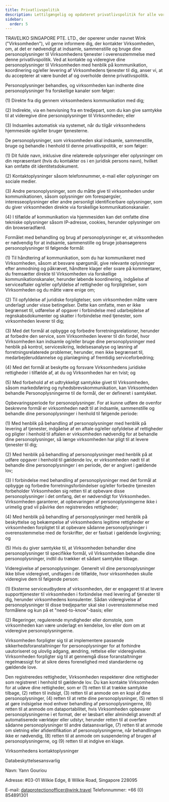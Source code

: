 ```yaml
---
title: Privatlivspolitik
description: Lettilgængelig og opdateret privatlivspolitik for alle vores rejsende brugere.
sidebar:
  order: 5
---
```

TRAVELIKO SINGAPORE PTE. LTD., der opererer under navnet Wink ("Virksomheden"), vil gerne informere dig, der kontakter Virksomheden, om, at det er nødvendigt at indsamle, sammenstille og bruge dine personoplysninger til Virksomhedens tjenester i overensstemmelse med denne privatlivspolitik. Ved at kontakte og videregive dine personoplysninger til Virksomheden med henblik på kommunikation, koordinering og/eller levering af Virksomhedens tjenester til dig, anser vi, at du accepterer at være bundet af og overholde denne privatlivspolitik.

Personoplysninger behandles, og virksomheden kan indhente dine personoplysninger fra forskellige kanaler som følger:

(1) Direkte fra dig gennem virksomhedens kommunikation med dig;

(2) Indirekte, via en henvisning fra en tredjepart, som du kan give samtykke til at videregive dine personoplysninger til Virksomheden; eller

(3) Indsamles automatisk via systemet, når du tilgår virksomhedens hjemmeside og/eller bruger tjenesterne.

De personoplysninger, som virksomheden skal indsamle, sammenstille, bruge og behandle i henhold til denne privatlivspolitik, er som følger:

(1) Dit fulde navn, inklusive dine relaterede oplysninger eller oplysninger om din repræsentant (hvis du kontakter os i en juridisk persons navn), hvilket kan omfatte dit identitetsdokument.

(2) Kontaktoplysninger såsom telefonnummer, e-mail eller oplysninger om sociale medier.

(3) Andre personoplysninger, som du måtte give til virksomheden under kommunikationen, såsom oplysninger om forespørgsler, interesseoplysninger eller andre personligt identificerbare oplysninger, som du giver virksomheden direkte via forskellige kommunikationskanaler.

(4) I tilfælde af kommunikation via hjemmesiden kan det omfatte dine tekniske oplysninger såsom IP-adresse, cookies, herunder oplysninger om din browseradfærd.

Formålet med behandling og brug af personoplysninger er, at virksomheden er nødvendig for at indsamle, sammenstille og bruge jobansøgerens personoplysninger til følgende formål:

(1) Til håndtering af kommunikation, som du har kommunikeret med Virksomheden, såsom at besvare spørgsmål, give relevante oplysninger efter anmodning og påkrævet, håndtere klager eller svare på kommentarer, du fremsætter direkte til Virksomheden via forskellige kommunikationskanaler, herunder løbende koordinering, indgåelse af serviceaftaler og/eller opfyldelse af rettigheder og forpligtelser, som Virksomheden og du måtte være enige om;

(2) Til opfyldelse af juridiske forpligtelser, som virksomheden måtte være underlagt under visse betingelser. Dette kan omfatte, men er ikke begrænset til, udførelse af opgaver i forbindelse med udarbejdelse af regnskabsdokumenter og skatter i forbindelse med tjenester, som virksomheden leverer til dig;

(3) Med det formål at opbygge og forbedre forretningsrelationer, herunder at forbedre den service, som Virksomheden leverer til din fordel, hvor Virksomheden kan indsamle og/eller bruge dine personoplysninger med henblik på kontrol, servicesikring, ledelsesanalyse og løsning af forretningsrelaterede problemer, herunder, men ikke begrænset til, medarbejderuddannelse og planlægning af fremtidig serviceforbedring;

(4) Med det formål at beskytte og forsvare Virksomhedens juridiske rettigheder i tilfælde af, at du og Virksomheden har en tvist; og

(5) Med forbehold af et udtrykkeligt samtykke givet til Virksomheden, såsom markedsføring og nyhedsbrevskommunikation, kan Virksomheden behandle Personoplysningerne til de formål, der er defineret i samtykket.

Opbevaringsperiode for personoplysninger. For at kunne udføre de ovenfor beskrevne formål er virksomheden nødt til at indsamle, sammenstille og behandle dine personoplysninger i henhold til følgende periode:

(1) Med henblik på behandling af personoplysninger med henblik på levering af tjenester, indgåelse af en aftale og/eller opfyldelse af rettigheder og pligter i henhold til aftalen er virksomheden nødvendig for at behandle dine personoplysninger, så længe virksomheden har pligt til at levere tjenester til dig;

(2) Med henblik på behandling af personoplysninger med henblik på at udføre opgaver i henhold til gældende lov, er virksomheden nødt til at behandle dine personoplysninger i en periode, der er angivet i gældende lov;

(3) I forbindelse med behandling af personoplysninger med det formål at opbygge og forbedre forretningsforbindelser og/eller forbedre tjenesten forbeholder Virksomheden sig retten til at opbevare disse personoplysninger i det omfang, det er nødvendigt for Virksomheden. Virksomheden garanterer, at opbevaringen af ​​personoplysningerne ikke i urimelig grad vil påvirke den registreredes rettigheder;

(4) Med henblik på behandling af personoplysninger med henblik på beskyttelse og bekæmpelse af virksomhedens legitime rettigheder er virksomheden forpligtet til at opbevare sådanne personoplysninger i overensstemmelse med de forskrifter, der er fastsat i gældende lovgivning; og

(5) Hvis du giver samtykke til, at Virksomheden behandler dine personoplysninger til specifikke formål, vil Virksomheden behandle dine personoplysninger, indtil du trækker et sådant samtykke tilbage.

Videregivelse af personoplysninger. Generelt vil dine personoplysninger ikke blive videregivet, undtagen i de tilfælde, hvor virksomheden skulle videregive dem til følgende person:

(1) Eksterne serviceudbydere af virksomheden, der er engageret til at levere supporttjenester til virksomheden i forbindelse med levering af tjenester til dig, herunder virksomhedens konsulenter. Sådan videregivelse af personoplysninger til disse tredjeparter skal ske i overensstemmelse med formålene og kun på et "need-to-know"-basis; eller

(2) Regeringer, regulerende myndigheder eller domstole, som virksomheden kan være underlagt en kendelse, lov eller dom om at videregive personoplysningerne.

Virksomheden forpligter sig til at implementere passende sikkerhedsforanstaltninger for personoplysninger for at forhindre uautoriseret og ulovlig adgang, ændring, rettelse eller videregivelse. Virksomheden forpligter sig til at gennemgå disse foranstaltninger regelmæssigt for at sikre deres forenelighed med standarderne og gældende love.

Den registreredes rettigheder, Virksomheden respekterer dine rettigheder som registreret i henhold til gældende lov. Du kan kontakte Virksomheden for at udøve dine rettigheder, som er (1) retten til at trække samtykke tilbage, (2) retten til indsigt, (3) retten til at anmode om en kopi af dine personoplysninger, (4) retten til at rette dine personoplysninger, (5) retten til at gøre indsigelse mod enhver behandling af personoplysningerne, (6) retten til at anmode om dataportabilitet, hvis Virksomheden opbevarer personoplysningerne i et format, der er læsbart eller almindeligt anvendt af automatiserede værktøjer eller udstyr, herunder retten til at overføre sådanne personoplysninger til andre dataansvarlige, (7) retten til at anmode om sletning eller afidentifikation af personoplysningerne, når behandlingen ikke er nødvendig, (8) retten til at anmode om suspendering af brugen af ​​personoplysningerne, og (9) retten til at indgive en klage.

Virksomhedens kontaktoplysninger

Databeskyttelsesansvarlig

Navn: Yann Gouriou

Adresse: #03-01 Wilkie Edge, 8 Wilkie Road, Singapore 228095

E-mail: dataprotectionofficer@wink.travel
Telefonnummer: +66 (0) 854891301

